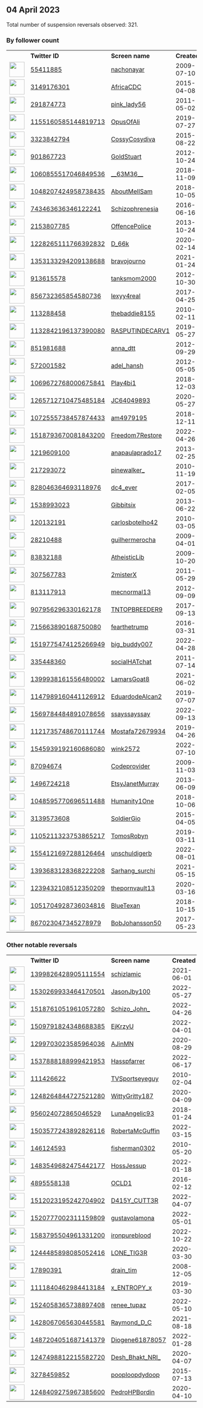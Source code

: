 
## 04 April 2023
Total number of suspension reversals observed: 321.

### By follower count
<table><tr><th></th><th align="left">Twitter ID</th><th align="left">Screen name</th>
<th align="left">Created</th><th align="left">Status</th><th align="left">Suspended</th><th align="left">Followers</th>
<tr><td><a href="https://pbs.twimg.com/profile_images/1628822607909859328/U9pMjMwo_normal.jpg"><img src="https://pbs.twimg.com/profile_images/1628822607909859328/U9pMjMwo_normal.jpg" width="40px" height="40px" align="center"/></a></td><td><a href="https://twitter.com/intent/user?user_id=55411885">55411885</a></td><td><a href="https://twitter.com/nachonayar">nachonayar</a></td><td>2009-07-10</td><td align="center"></td><td>2023-03-01</td><td>506286</td></tr>
<tr><td><a href="https://pbs.twimg.com/profile_images/732141942360965120/b71U6Xcn_normal.jpg"><img src="https://pbs.twimg.com/profile_images/732141942360965120/b71U6Xcn_normal.jpg" width="40px" height="40px" align="center"/></a></td><td><a href="https://twitter.com/intent/user?user_id=3149176301">3149176301</a></td><td><a href="https://twitter.com/AfricaCDC">AfricaCDC</a></td><td>2015-04-08</td><td align="center"></td><td>2023-03-28</td><td>148341</td></tr>
<tr><td><a href="https://pbs.twimg.com/profile_images/1666834910785724418/pLW76bGA_normal.jpg"><img src="https://pbs.twimg.com/profile_images/1666834910785724418/pLW76bGA_normal.jpg" width="40px" height="40px" align="center"/></a></td><td><a href="https://twitter.com/intent/user?user_id=291874773">291874773</a></td><td><a href="https://twitter.com/pink_lady56">pink_lady56</a></td><td>2011-05-02</td><td align="center"></td><td>2022-12-08</td><td>46307</td></tr>
<tr><td><a href="https://pbs.twimg.com/profile_images/1439192444667666432/-uEUfllp_normal.jpg"><img src="https://pbs.twimg.com/profile_images/1439192444667666432/-uEUfllp_normal.jpg" width="40px" height="40px" align="center"/></a></td><td><a href="https://twitter.com/intent/user?user_id=1155160585144819713">1155160585144819713</a></td><td><a href="https://twitter.com/OpusOfAli">OpusOfAli</a></td><td>2019-07-27</td><td align="center"></td><td>2022-05-13</td><td>32570</td></tr>
<tr><td><a href="https://pbs.twimg.com/profile_images/1654852153410764802/9a47Kr_5_normal.jpg"><img src="https://pbs.twimg.com/profile_images/1654852153410764802/9a47Kr_5_normal.jpg" width="40px" height="40px" align="center"/></a></td><td><a href="https://twitter.com/intent/user?user_id=3323842794">3323842794</a></td><td><a href="https://twitter.com/CossyCosydiva">CossyCosydiva</a></td><td>2015-08-22</td><td align="center"></td><td>2023-03-24</td><td>16854</td></tr>
<tr><td><a href="https://pbs.twimg.com/profile_images/936392715134173184/bP_s6Y2O_normal.jpg"><img src="https://pbs.twimg.com/profile_images/936392715134173184/bP_s6Y2O_normal.jpg" width="40px" height="40px" align="center"/></a></td><td><a href="https://twitter.com/intent/user?user_id=901867723">901867723</a></td><td><a href="https://twitter.com/GoldStuart">GoldStuart</a></td><td>2012-10-24</td><td align="center"></td><td></td><td>15904</td></tr>
<tr><td><a href="https://pbs.twimg.com/profile_images/1534613225181954050/vdgYcHNs_normal.jpg"><img src="https://pbs.twimg.com/profile_images/1534613225181954050/vdgYcHNs_normal.jpg" width="40px" height="40px" align="center"/></a></td><td><a href="https://twitter.com/intent/user?user_id=1060855517046849536">1060855517046849536</a></td><td><a href="https://twitter.com/__63M36__">__63M36__</a></td><td>2018-11-09</td><td align="center"></td><td>2022-07-14</td><td>9144</td></tr>
<tr><td><a href="https://pbs.twimg.com/profile_images/1516165633360240643/m1FN4RVq_normal.jpg"><img src="https://pbs.twimg.com/profile_images/1516165633360240643/m1FN4RVq_normal.jpg" width="40px" height="40px" align="center"/></a></td><td><a href="https://twitter.com/intent/user?user_id=1048207424958738435">1048207424958738435</a></td><td><a href="https://twitter.com/AboutMellSam">AboutMellSam</a></td><td>2018-10-05</td><td align="center"></td><td>2022-08-27</td><td>8967</td></tr>
<tr><td><a href="https://pbs.twimg.com/profile_images/1664173478738804736/8JfP5cve_normal.jpg"><img src="https://pbs.twimg.com/profile_images/1664173478738804736/8JfP5cve_normal.jpg" width="40px" height="40px" align="center"/></a></td><td><a href="https://twitter.com/intent/user?user_id=743463636346122241">743463636346122241</a></td><td><a href="https://twitter.com/Schizophrenesia">Schizophrenesia</a></td><td>2016-06-16</td><td align="center">🚫</td><td>2023-03-22</td><td>8556</td></tr>
<tr><td><a href="https://pbs.twimg.com/profile_images/1644394877159866380/KhRqcuky_normal.jpg"><img src="https://pbs.twimg.com/profile_images/1644394877159866380/KhRqcuky_normal.jpg" width="40px" height="40px" align="center"/></a></td><td><a href="https://twitter.com/intent/user?user_id=2153807785">2153807785</a></td><td><a href="https://twitter.com/OffencePolice">OffencePolice</a></td><td>2013-10-24</td><td align="center"></td><td></td><td>7114</td></tr>
<tr><td><a href="https://pbs.twimg.com/profile_images/1656787396942241793/jFCrSGAf_normal.jpg"><img src="https://pbs.twimg.com/profile_images/1656787396942241793/jFCrSGAf_normal.jpg" width="40px" height="40px" align="center"/></a></td><td><a href="https://twitter.com/intent/user?user_id=1228265111766392832">1228265111766392832</a></td><td><a href="https://twitter.com/D_66k">D_66k</a></td><td>2020-02-14</td><td align="center"></td><td>2023-03-30</td><td>6706</td></tr>
<tr><td><a href="https://pbs.twimg.com/profile_images/1651340760732651521/bJCzi9WL_normal.jpg"><img src="https://pbs.twimg.com/profile_images/1651340760732651521/bJCzi9WL_normal.jpg" width="40px" height="40px" align="center"/></a></td><td><a href="https://twitter.com/intent/user?user_id=1353133294209138688">1353133294209138688</a></td><td><a href="https://twitter.com/bravojourno">bravojourno</a></td><td>2021-01-24</td><td align="center"></td><td></td><td>6677</td></tr>
<tr><td><a href="https://pbs.twimg.com/profile_images/1295449550535221248/vqMCkCAp_normal.jpg"><img src="https://pbs.twimg.com/profile_images/1295449550535221248/vqMCkCAp_normal.jpg" width="40px" height="40px" align="center"/></a></td><td><a href="https://twitter.com/intent/user?user_id=913615578">913615578</a></td><td><a href="https://twitter.com/tanksmom2000">tanksmom2000</a></td><td>2012-10-30</td><td align="center"></td><td></td><td>5221</td></tr>
<tr><td><a href="https://pbs.twimg.com/profile_images/1649702923268390914/mVhQseb8_normal.jpg"><img src="https://pbs.twimg.com/profile_images/1649702923268390914/mVhQseb8_normal.jpg" width="40px" height="40px" align="center"/></a></td><td><a href="https://twitter.com/intent/user?user_id=856732365854580736">856732365854580736</a></td><td><a href="https://twitter.com/lexyy4real">lexyy4real</a></td><td>2017-04-25</td><td align="center"></td><td>2022-09-14</td><td>5144</td></tr>
<tr><td><a href="https://pbs.twimg.com/profile_images/1642750199788445701/uVfm42MM_normal.jpg"><img src="https://pbs.twimg.com/profile_images/1642750199788445701/uVfm42MM_normal.jpg" width="40px" height="40px" align="center"/></a></td><td><a href="https://twitter.com/intent/user?user_id=113288458">113288458</a></td><td><a href="https://twitter.com/thebaddie8155">thebaddie8155</a></td><td>2010-02-11</td><td align="center"></td><td>2022-04-24</td><td>4910</td></tr>
<tr><td><a href="https://pbs.twimg.com/profile_images/1516481497900986373/24n9eIuA_normal.jpg"><img src="https://pbs.twimg.com/profile_images/1516481497900986373/24n9eIuA_normal.jpg" width="40px" height="40px" align="center"/></a></td><td><a href="https://twitter.com/intent/user?user_id=1132842196137390080">1132842196137390080</a></td><td><a href="https://twitter.com/RASPUTINDECARV1">RASPUTINDECARV1</a></td><td>2019-05-27</td><td align="center"></td><td>2022-05-10</td><td>4882</td></tr>
<tr><td><a href="https://pbs.twimg.com/profile_images/1656165230345347072/H_0wcu9E_normal.jpg"><img src="https://pbs.twimg.com/profile_images/1656165230345347072/H_0wcu9E_normal.jpg" width="40px" height="40px" align="center"/></a></td><td><a href="https://twitter.com/intent/user?user_id=851981688">851981688</a></td><td><a href="https://twitter.com/anna_dtt">anna_dtt</a></td><td>2012-09-29</td><td align="center"></td><td>2023-03-27</td><td>4633</td></tr>
<tr><td><a href="https://pbs.twimg.com/profile_images/1213497707412819974/KkSgx1ot_normal.jpg"><img src="https://pbs.twimg.com/profile_images/1213497707412819974/KkSgx1ot_normal.jpg" width="40px" height="40px" align="center"/></a></td><td><a href="https://twitter.com/intent/user?user_id=572001582">572001582</a></td><td><a href="https://twitter.com/adel_hansh">adel_hansh</a></td><td>2012-05-05</td><td align="center"></td><td>2022-08-18</td><td>4509</td></tr>
<tr><td><a href="https://pbs.twimg.com/profile_images/1069688168541241344/Nmp5RKLy_normal.jpg"><img src="https://pbs.twimg.com/profile_images/1069688168541241344/Nmp5RKLy_normal.jpg" width="40px" height="40px" align="center"/></a></td><td><a href="https://twitter.com/intent/user?user_id=1069672768000675841">1069672768000675841</a></td><td><a href="https://twitter.com/Play4bi1">Play4bi1</a></td><td>2018-12-03</td><td align="center"></td><td>2023-02-13</td><td>4416</td></tr>
<tr><td><a href="https://pbs.twimg.com/profile_images/1529203582960115719/mV1AL7w7_normal.jpg"><img src="https://pbs.twimg.com/profile_images/1529203582960115719/mV1AL7w7_normal.jpg" width="40px" height="40px" align="center"/></a></td><td><a href="https://twitter.com/intent/user?user_id=1265712710475485184">1265712710475485184</a></td><td><a href="https://twitter.com/JC64049893">JC64049893</a></td><td>2020-05-27</td><td align="center"></td><td>2022-06-01</td><td>3813</td></tr>
<tr><td><a href="https://pbs.twimg.com/profile_images/1653495366619222041/1BMeArjt_normal.jpg"><img src="https://pbs.twimg.com/profile_images/1653495366619222041/1BMeArjt_normal.jpg" width="40px" height="40px" align="center"/></a></td><td><a href="https://twitter.com/intent/user?user_id=1072555738457874433">1072555738457874433</a></td><td><a href="https://twitter.com/am4979195">am4979195</a></td><td>2018-12-11</td><td align="center">🚫</td><td>2022-11-20</td><td>3661</td></tr>
<tr><td><a href="https://pbs.twimg.com/profile_images/1643232807550955520/mN82ztLn_normal.jpg"><img src="https://pbs.twimg.com/profile_images/1643232807550955520/mN82ztLn_normal.jpg" width="40px" height="40px" align="center"/></a></td><td><a href="https://twitter.com/intent/user?user_id=1518793670081843200">1518793670081843200</a></td><td><a href="https://twitter.com/Freedom7Restore">Freedom7Restore</a></td><td>2022-04-26</td><td align="center"></td><td>2022-09-23</td><td>3303</td></tr>
<tr><td><a href="https://pbs.twimg.com/profile_images/3312041900/9275e7df401f08bbeef3444dfb9ef880_normal.jpeg"><img src="https://pbs.twimg.com/profile_images/3312041900/9275e7df401f08bbeef3444dfb9ef880_normal.jpeg" width="40px" height="40px" align="center"/></a></td><td><a href="https://twitter.com/intent/user?user_id=1219609100">1219609100</a></td><td><a href="https://twitter.com/anapaulaprado17">anapaulaprado17</a></td><td>2013-02-25</td><td align="center"></td><td>2022-05-25</td><td>3255</td></tr>
<tr><td><a href="https://pbs.twimg.com/profile_images/1586838203323097088/WtDCc2lE_normal.jpg"><img src="https://pbs.twimg.com/profile_images/1586838203323097088/WtDCc2lE_normal.jpg" width="40px" height="40px" align="center"/></a></td><td><a href="https://twitter.com/intent/user?user_id=217293072">217293072</a></td><td><a href="https://twitter.com/pinewalker_">pinewalker_</a></td><td>2010-11-19</td><td align="center">🚫</td><td>2023-03-20</td><td>3077</td></tr>
<tr><td><a href="https://pbs.twimg.com/profile_images/1468708643398983684/jIw21OkA_normal.jpg"><img src="https://pbs.twimg.com/profile_images/1468708643398983684/jIw21OkA_normal.jpg" width="40px" height="40px" align="center"/></a></td><td><a href="https://twitter.com/intent/user?user_id=828046364693118976">828046364693118976</a></td><td><a href="https://twitter.com/dc4_ever">dc4_ever</a></td><td>2017-02-05</td><td align="center"></td><td>2023-02-10</td><td>2592</td></tr>
<tr><td><a href="https://pbs.twimg.com/profile_images/1644378303200129024/0orSZlV3_normal.jpg"><img src="https://pbs.twimg.com/profile_images/1644378303200129024/0orSZlV3_normal.jpg" width="40px" height="40px" align="center"/></a></td><td><a href="https://twitter.com/intent/user?user_id=1538993023">1538993023</a></td><td><a href="https://twitter.com/Gibbitsix">Gibbitsix</a></td><td>2013-06-22</td><td align="center"></td><td>2022-07-21</td><td>2529</td></tr>
<tr><td><a href="https://pbs.twimg.com/profile_images/1645529473352183808/fstinjB3_normal.jpg"><img src="https://pbs.twimg.com/profile_images/1645529473352183808/fstinjB3_normal.jpg" width="40px" height="40px" align="center"/></a></td><td><a href="https://twitter.com/intent/user?user_id=120132191">120132191</a></td><td><a href="https://twitter.com/carlosbotelho42">carlosbotelho42</a></td><td>2010-03-05</td><td align="center"></td><td>2022-12-01</td><td>2528</td></tr>
<tr><td><a href="https://pbs.twimg.com/profile_images/1644123782976512009/ywnhIoqo_normal.jpg"><img src="https://pbs.twimg.com/profile_images/1644123782976512009/ywnhIoqo_normal.jpg" width="40px" height="40px" align="center"/></a></td><td><a href="https://twitter.com/intent/user?user_id=28210488">28210488</a></td><td><a href="https://twitter.com/guilhermerocha">guilhermerocha</a></td><td>2009-04-01</td><td align="center"></td><td>2022-11-19</td><td>2511</td></tr>
<tr><td><a href="https://pbs.twimg.com/profile_images/1653708214796468230/bvbKlFDa_normal.jpg"><img src="https://pbs.twimg.com/profile_images/1653708214796468230/bvbKlFDa_normal.jpg" width="40px" height="40px" align="center"/></a></td><td><a href="https://twitter.com/intent/user?user_id=83832188">83832188</a></td><td><a href="https://twitter.com/AtheisticLib">AtheisticLib</a></td><td>2009-10-20</td><td align="center"></td><td></td><td>2509</td></tr>
<tr><td><a href="https://pbs.twimg.com/profile_images/1533323983193526272/KkjjKcYo_normal.jpg"><img src="https://pbs.twimg.com/profile_images/1533323983193526272/KkjjKcYo_normal.jpg" width="40px" height="40px" align="center"/></a></td><td><a href="https://twitter.com/intent/user?user_id=307567783">307567783</a></td><td><a href="https://twitter.com/2misterX">2misterX</a></td><td>2011-05-29</td><td align="center"></td><td>2023-02-02</td><td>2497</td></tr>
<tr><td><a href="https://pbs.twimg.com/profile_images/1643015712955330561/qclwNQru_normal.jpg"><img src="https://pbs.twimg.com/profile_images/1643015712955330561/qclwNQru_normal.jpg" width="40px" height="40px" align="center"/></a></td><td><a href="https://twitter.com/intent/user?user_id=813117913">813117913</a></td><td><a href="https://twitter.com/mecnormal13">mecnormal13</a></td><td>2012-09-09</td><td align="center">🔒</td><td></td><td>2063</td></tr>
<tr><td><a href="https://pbs.twimg.com/profile_images/1640889671650557954/3ws4R6aU_normal.jpg"><img src="https://pbs.twimg.com/profile_images/1640889671650557954/3ws4R6aU_normal.jpg" width="40px" height="40px" align="center"/></a></td><td><a href="https://twitter.com/intent/user?user_id=907956296330162178">907956296330162178</a></td><td><a href="https://twitter.com/TNTOPBREEDER9">TNTOPBREEDER9</a></td><td>2017-09-13</td><td align="center">🚫</td><td>2023-03-09</td><td>2063</td></tr>
<tr><td><a href="https://pbs.twimg.com/profile_images/1302972330419908609/VeUGooU2_normal.jpg"><img src="https://pbs.twimg.com/profile_images/1302972330419908609/VeUGooU2_normal.jpg" width="40px" height="40px" align="center"/></a></td><td><a href="https://twitter.com/intent/user?user_id=715663890168750080">715663890168750080</a></td><td><a href="https://twitter.com/fearthetrump">fearthetrump</a></td><td>2016-03-31</td><td align="center"></td><td>2022-11-01</td><td>2050</td></tr>
<tr><td><a href="https://pbs.twimg.com/profile_images/1532492903960006689/zaqDT0SA_normal.jpg"><img src="https://pbs.twimg.com/profile_images/1532492903960006689/zaqDT0SA_normal.jpg" width="40px" height="40px" align="center"/></a></td><td><a href="https://twitter.com/intent/user?user_id=1519775474125266949">1519775474125266949</a></td><td><a href="https://twitter.com/big_buddy007">big_buddy007</a></td><td>2022-04-28</td><td align="center"></td><td>2022-11-12</td><td>1954</td></tr>
<tr><td><a href="https://pbs.twimg.com/profile_images/1375135011645624320/OjC-Pq1r_normal.jpg"><img src="https://pbs.twimg.com/profile_images/1375135011645624320/OjC-Pq1r_normal.jpg" width="40px" height="40px" align="center"/></a></td><td><a href="https://twitter.com/intent/user?user_id=335448360">335448360</a></td><td><a href="https://twitter.com/socialHATchat">socialHATchat</a></td><td>2011-07-14</td><td align="center"></td><td></td><td>1939</td></tr>
<tr><td><a href="https://pbs.twimg.com/profile_images/1664721489671737345/E0M5-w5U_normal.jpg"><img src="https://pbs.twimg.com/profile_images/1664721489671737345/E0M5-w5U_normal.jpg" width="40px" height="40px" align="center"/></a></td><td><a href="https://twitter.com/intent/user?user_id=1399938161556480002">1399938161556480002</a></td><td><a href="https://twitter.com/LamarsGoat8">LamarsGoat8</a></td><td>2021-06-02</td><td align="center"></td><td>2022-07-24</td><td>1937</td></tr>
<tr><td><a href="https://pbs.twimg.com/profile_images/1294286457939656705/DoGbNxhw_normal.jpg"><img src="https://pbs.twimg.com/profile_images/1294286457939656705/DoGbNxhw_normal.jpg" width="40px" height="40px" align="center"/></a></td><td><a href="https://twitter.com/intent/user?user_id=1147989160441126912">1147989160441126912</a></td><td><a href="https://twitter.com/EduardodeAlcan2">EduardodeAlcan2</a></td><td>2019-07-07</td><td align="center"></td><td>2022-09-03</td><td>1837</td></tr>
<tr><td><a href="https://pbs.twimg.com/profile_images/1654530870584422400/LzApVzFJ_normal.jpg"><img src="https://pbs.twimg.com/profile_images/1654530870584422400/LzApVzFJ_normal.jpg" width="40px" height="40px" align="center"/></a></td><td><a href="https://twitter.com/intent/user?user_id=1569784484891078656">1569784484891078656</a></td><td><a href="https://twitter.com/ssayssayssay">ssayssayssay</a></td><td>2022-09-13</td><td align="center"></td><td>2023-01-25</td><td>1789</td></tr>
<tr><td><a href="https://pbs.twimg.com/profile_images/1664281655782277124/xFpRZf82_normal.jpg"><img src="https://pbs.twimg.com/profile_images/1664281655782277124/xFpRZf82_normal.jpg" width="40px" height="40px" align="center"/></a></td><td><a href="https://twitter.com/intent/user?user_id=1121735748670111744">1121735748670111744</a></td><td><a href="https://twitter.com/Mostafa72679934">Mostafa72679934</a></td><td>2019-04-26</td><td align="center"></td><td>2023-03-09</td><td>1775</td></tr>
<tr><td><a href="https://pbs.twimg.com/profile_images/1545939872501960704/6kNkApXh_normal.jpg"><img src="https://pbs.twimg.com/profile_images/1545939872501960704/6kNkApXh_normal.jpg" width="40px" height="40px" align="center"/></a></td><td><a href="https://twitter.com/intent/user?user_id=1545939192160686080">1545939192160686080</a></td><td><a href="https://twitter.com/wink2572">wink2572</a></td><td>2022-07-10</td><td align="center"></td><td>2022-09-26</td><td>1709</td></tr>
<tr><td><a href="https://pbs.twimg.com/profile_images/1487240226951303173/vzbUzgpk_normal.jpg"><img src="https://pbs.twimg.com/profile_images/1487240226951303173/vzbUzgpk_normal.jpg" width="40px" height="40px" align="center"/></a></td><td><a href="https://twitter.com/intent/user?user_id=87094674">87094674</a></td><td><a href="https://twitter.com/Codeprovider">Codeprovider</a></td><td>2009-11-03</td><td align="center"></td><td>2022-10-01</td><td>1690</td></tr>
<tr><td><a href="https://pbs.twimg.com/profile_images/1397039462589345798/nl4OqO2W_normal.jpg"><img src="https://pbs.twimg.com/profile_images/1397039462589345798/nl4OqO2W_normal.jpg" width="40px" height="40px" align="center"/></a></td><td><a href="https://twitter.com/intent/user?user_id=1496724218">1496724218</a></td><td><a href="https://twitter.com/EtsyJanetMurray">EtsyJanetMurray</a></td><td>2013-06-09</td><td align="center"></td><td>2023-03-30</td><td>1594</td></tr>
<tr><td><a href="https://pbs.twimg.com/profile_images/1658822329156227074/gQAvwPUg_normal.jpg"><img src="https://pbs.twimg.com/profile_images/1658822329156227074/gQAvwPUg_normal.jpg" width="40px" height="40px" align="center"/></a></td><td><a href="https://twitter.com/intent/user?user_id=1048595770696511488">1048595770696511488</a></td><td><a href="https://twitter.com/Humanity1One">Humanity1One</a></td><td>2018-10-06</td><td align="center"></td><td>2022-08-13</td><td>1568</td></tr>
<tr><td><a href="https://pbs.twimg.com/profile_images/1642884412328099843/_xp7xFAS_normal.jpg"><img src="https://pbs.twimg.com/profile_images/1642884412328099843/_xp7xFAS_normal.jpg" width="40px" height="40px" align="center"/></a></td><td><a href="https://twitter.com/intent/user?user_id=3139573608">3139573608</a></td><td><a href="https://twitter.com/SoldierGio">SoldierGio</a></td><td>2015-04-05</td><td align="center"></td><td>2022-02-13</td><td>1463</td></tr>
<tr><td><a href="https://pbs.twimg.com/profile_images/1592301375270146049/S9L390qb_normal.jpg"><img src="https://pbs.twimg.com/profile_images/1592301375270146049/S9L390qb_normal.jpg" width="40px" height="40px" align="center"/></a></td><td><a href="https://twitter.com/intent/user?user_id=1105211323753865217">1105211323753865217</a></td><td><a href="https://twitter.com/TomosRobyn">TomosRobyn</a></td><td>2019-03-11</td><td align="center"></td><td>2022-12-01</td><td>1451</td></tr>
<tr><td><a href="https://pbs.twimg.com/profile_images/1662933058125791233/2SSZi3WT_normal.jpg"><img src="https://pbs.twimg.com/profile_images/1662933058125791233/2SSZi3WT_normal.jpg" width="40px" height="40px" align="center"/></a></td><td><a href="https://twitter.com/intent/user?user_id=1554121697288126464">1554121697288126464</a></td><td><a href="https://twitter.com/unschuldigerb">unschuldigerb</a></td><td>2022-08-01</td><td align="center"></td><td>2022-10-19</td><td>1450</td></tr>
<tr><td><a href="https://pbs.twimg.com/profile_images/1437056878693998601/7w_8M9LA_normal.jpg"><img src="https://pbs.twimg.com/profile_images/1437056878693998601/7w_8M9LA_normal.jpg" width="40px" height="40px" align="center"/></a></td><td><a href="https://twitter.com/intent/user?user_id=1393683128368222208">1393683128368222208</a></td><td><a href="https://twitter.com/Sarhang_surchi">Sarhang_surchi</a></td><td>2021-05-15</td><td align="center"></td><td>2023-01-22</td><td>1449</td></tr>
<tr><td><a href="https://pbs.twimg.com/profile_images/1239432314758799365/0gyp2EoV_normal.jpg"><img src="https://pbs.twimg.com/profile_images/1239432314758799365/0gyp2EoV_normal.jpg" width="40px" height="40px" align="center"/></a></td><td><a href="https://twitter.com/intent/user?user_id=1239432108512350209">1239432108512350209</a></td><td><a href="https://twitter.com/thepornvault13">thepornvault13</a></td><td>2020-03-16</td><td align="center"></td><td>2023-02-02</td><td>1432</td></tr>
<tr><td><a href="https://pbs.twimg.com/profile_images/1515363731991056392/lypb_KDR_normal.jpg"><img src="https://pbs.twimg.com/profile_images/1515363731991056392/lypb_KDR_normal.jpg" width="40px" height="40px" align="center"/></a></td><td><a href="https://twitter.com/intent/user?user_id=1051704928736034816">1051704928736034816</a></td><td><a href="https://twitter.com/BlueTexan">BlueTexan</a></td><td>2018-10-15</td><td align="center"></td><td>2022-09-21</td><td>1427</td></tr>
<tr><td><a href="https://pbs.twimg.com/profile_images/867032468125360128/7cZSenj9_normal.jpg"><img src="https://pbs.twimg.com/profile_images/867032468125360128/7cZSenj9_normal.jpg" width="40px" height="40px" align="center"/></a></td><td><a href="https://twitter.com/intent/user?user_id=867023047345278979">867023047345278979</a></td><td><a href="https://twitter.com/BobJohansson50">BobJohansson50</a></td><td>2017-05-23</td><td align="center"></td><td>2023-02-12</td><td>1413</td></tr>
</table>

### Other notable reversals
<table><tr><th></th><th align="left">Twitter ID</th><th align="left">Screen name</th>
<th align="left">Created</th><th align="left">Status</th><th align="left">Suspended</th><th align="left">Followers</th>
<tr><td><a href="https://pbs.twimg.com/profile_images/1653871317995646976/qECrfIY-_normal.jpg"><img src="https://pbs.twimg.com/profile_images/1653871317995646976/qECrfIY-_normal.jpg" width="40px" height="40px" align="center"/></a></td><td><a href="https://twitter.com/intent/user?user_id=1399826428905111554">1399826428905111554</a></td><td><a href="https://twitter.com/schizlamic">schizlamic</a></td><td>2021-06-01</td><td align="center"></td><td>2023-01-01</td><td>390</td></tr>
<tr><td><a href="https://pbs.twimg.com/profile_images/1658441225534423041/UBO2rNaV_normal.jpg"><img src="https://pbs.twimg.com/profile_images/1658441225534423041/UBO2rNaV_normal.jpg" width="40px" height="40px" align="center"/></a></td><td><a href="https://twitter.com/intent/user?user_id=1530269933464170501">1530269933464170501</a></td><td><a href="https://twitter.com/JasonJby100">JasonJby100</a></td><td>2022-05-27</td><td align="center"></td><td>2022-12-13</td><td>1087</td></tr>
<tr><td><a href="https://pbs.twimg.com/profile_images/1545265497498869761/RwpTo2j4_normal.jpg"><img src="https://pbs.twimg.com/profile_images/1545265497498869761/RwpTo2j4_normal.jpg" width="40px" height="40px" align="center"/></a></td><td><a href="https://twitter.com/intent/user?user_id=1518761051961057280">1518761051961057280</a></td><td><a href="https://twitter.com/Schizo_John_">Schizo_John_</a></td><td>2022-04-26</td><td align="center"></td><td>2022-11-07</td><td>169</td></tr>
<tr><td><a href="https://pbs.twimg.com/profile_images/1509809788980449282/uGlrNG4e_normal.jpg"><img src="https://pbs.twimg.com/profile_images/1509809788980449282/uGlrNG4e_normal.jpg" width="40px" height="40px" align="center"/></a></td><td><a href="https://twitter.com/intent/user?user_id=1509791824348688385">1509791824348688385</a></td><td><a href="https://twitter.com/EjKrzyU">EjKrzyU</a></td><td>2022-04-01</td><td align="center"></td><td>2023-04-01</td><td>149</td></tr>
<tr><td><a href="https://pbs.twimg.com/profile_images/1589806206192844802/NKIDNO_T_normal.jpg"><img src="https://pbs.twimg.com/profile_images/1589806206192844802/NKIDNO_T_normal.jpg" width="40px" height="40px" align="center"/></a></td><td><a href="https://twitter.com/intent/user?user_id=1299703023585964036">1299703023585964036</a></td><td><a href="https://twitter.com/AJinMN">AJinMN</a></td><td>2020-08-29</td><td align="center"></td><td>2022-11-30</td><td>144</td></tr>
<tr><td><a href="https://pbs.twimg.com/profile_images/1662190638589198378/wUUC-Cc2_normal.jpg"><img src="https://pbs.twimg.com/profile_images/1662190638589198378/wUUC-Cc2_normal.jpg" width="40px" height="40px" align="center"/></a></td><td><a href="https://twitter.com/intent/user?user_id=1537888188999421953">1537888188999421953</a></td><td><a href="https://twitter.com/Hasspfarrer">Hasspfarrer</a></td><td>2022-06-17</td><td align="center"></td><td>2022-12-23</td><td>1166</td></tr>
<tr><td><a href="https://pbs.twimg.com/profile_images/1523937454/metoo_normal.jpg"><img src="https://pbs.twimg.com/profile_images/1523937454/metoo_normal.jpg" width="40px" height="40px" align="center"/></a></td><td><a href="https://twitter.com/intent/user?user_id=111426622">111426622</a></td><td><a href="https://twitter.com/TVSportseyeguy">TVSportseyeguy</a></td><td>2010-02-04</td><td align="center"></td><td>2023-03-25</td><td>434</td></tr>
<tr><td><a href="https://pbs.twimg.com/profile_images/1376783307182989312/kCYhjBwE_normal.jpg"><img src="https://pbs.twimg.com/profile_images/1376783307182989312/kCYhjBwE_normal.jpg" width="40px" height="40px" align="center"/></a></td><td><a href="https://twitter.com/intent/user?user_id=1248264844727521280">1248264844727521280</a></td><td><a href="https://twitter.com/WittyGritty187">WittyGritty187</a></td><td>2020-04-09</td><td align="center"></td><td>2023-03-26</td><td>18</td></tr>
<tr><td><a href="https://pbs.twimg.com/profile_images/1302520568483323911/9RswS6xa_normal.jpg"><img src="https://pbs.twimg.com/profile_images/1302520568483323911/9RswS6xa_normal.jpg" width="40px" height="40px" align="center"/></a></td><td><a href="https://twitter.com/intent/user?user_id=956024072865046529">956024072865046529</a></td><td><a href="https://twitter.com/LunaAngelic93">LunaAngelic93</a></td><td>2018-01-24</td><td align="center"></td><td>2022-10-05</td><td>167</td></tr>
<tr><td><a href="https://pbs.twimg.com/profile_images/1503577440416849922/Yvx3sMOI_normal.jpg"><img src="https://pbs.twimg.com/profile_images/1503577440416849922/Yvx3sMOI_normal.jpg" width="40px" height="40px" align="center"/></a></td><td><a href="https://twitter.com/intent/user?user_id=1503577243892826116">1503577243892826116</a></td><td><a href="https://twitter.com/RobertaMcGuffin">RobertaMcGuffin</a></td><td>2022-03-15</td><td align="center"></td><td>2022-12-17</td><td>101</td></tr>
<tr><td><a href="https://pbs.twimg.com/profile_images/1642908227741294593/DtCAJhTG_normal.jpg"><img src="https://pbs.twimg.com/profile_images/1642908227741294593/DtCAJhTG_normal.jpg" width="40px" height="40px" align="center"/></a></td><td><a href="https://twitter.com/intent/user?user_id=146124593">146124593</a></td><td><a href="https://twitter.com/fisherman0302">fisherman0302</a></td><td>2010-05-20</td><td align="center"></td><td>2023-03-17</td><td>170</td></tr>
<tr><td><a href="https://pbs.twimg.com/profile_images/1483549752960725001/NWT0GtNn_normal.png"><img src="https://pbs.twimg.com/profile_images/1483549752960725001/NWT0GtNn_normal.png" width="40px" height="40px" align="center"/></a></td><td><a href="https://twitter.com/intent/user?user_id=1483549682475442177">1483549682475442177</a></td><td><a href="https://twitter.com/HossJessup">HossJessup</a></td><td>2022-01-18</td><td align="center"></td><td>2022-12-18</td><td>52</td></tr>
<tr><td><a href="https://pbs.twimg.com/profile_images/1249971557721464834/X62seY4A_normal.jpg"><img src="https://pbs.twimg.com/profile_images/1249971557721464834/X62seY4A_normal.jpg" width="40px" height="40px" align="center"/></a></td><td><a href="https://twitter.com/intent/user?user_id=4895558138">4895558138</a></td><td><a href="https://twitter.com/OCLD1">OCLD1</a></td><td>2016-02-12</td><td align="center"></td><td>2022-08-03</td><td>963</td></tr>
<tr><td><a href="https://pbs.twimg.com/profile_images/1616709670499934209/q0AD8vf7_normal.jpg"><img src="https://pbs.twimg.com/profile_images/1616709670499934209/q0AD8vf7_normal.jpg" width="40px" height="40px" align="center"/></a></td><td><a href="https://twitter.com/intent/user?user_id=1512023195242704902">1512023195242704902</a></td><td><a href="https://twitter.com/D415Y_CUTT3R">D415Y_CUTT3R</a></td><td>2022-04-07</td><td align="center"></td><td>2023-03-10</td><td>97</td></tr>
<tr><td><a href="https://pbs.twimg.com/profile_images/1609963330092863489/Xlht-6md_normal.jpg"><img src="https://pbs.twimg.com/profile_images/1609963330092863489/Xlht-6md_normal.jpg" width="40px" height="40px" align="center"/></a></td><td><a href="https://twitter.com/intent/user?user_id=1520777002311159809">1520777002311159809</a></td><td><a href="https://twitter.com/gustavolamona">gustavolamona</a></td><td>2022-05-01</td><td align="center"></td><td>2023-03-22</td><td>117</td></tr>
<tr><td><a href="https://pbs.twimg.com/profile_images/1583795756036915202/iEsjO1N6_normal.jpg"><img src="https://pbs.twimg.com/profile_images/1583795756036915202/iEsjO1N6_normal.jpg" width="40px" height="40px" align="center"/></a></td><td><a href="https://twitter.com/intent/user?user_id=1583795504961331200">1583795504961331200</a></td><td><a href="https://twitter.com/ironpureblood">ironpureblood</a></td><td>2022-10-22</td><td align="center"></td><td>2022-12-27</td><td>57</td></tr>
<tr><td><a href="https://abs.twimg.com/sticky/default_profile_images/default_profile_normal.png"><img src="https://abs.twimg.com/sticky/default_profile_images/default_profile_normal.png" width="40px" height="40px" align="center"/></a></td><td><a href="https://twitter.com/intent/user?user_id=1244485898085052416">1244485898085052416</a></td><td><a href="https://twitter.com/LONE_TIG3R">LONE_TIG3R</a></td><td>2020-03-30</td><td align="center"></td><td>2022-06-12</td><td>41</td></tr>
<tr><td><a href="https://pbs.twimg.com/profile_images/1632175493163401218/c88rseKj_normal.jpg"><img src="https://pbs.twimg.com/profile_images/1632175493163401218/c88rseKj_normal.jpg" width="40px" height="40px" align="center"/></a></td><td><a href="https://twitter.com/intent/user?user_id=17890391">17890391</a></td><td><a href="https://twitter.com/drain_tim">drain_tim</a></td><td>2008-12-05</td><td align="center"></td><td>2023-03-19</td><td>101</td></tr>
<tr><td><a href="https://pbs.twimg.com/profile_images/1664570395805057024/0t3pPs2b_normal.png"><img src="https://pbs.twimg.com/profile_images/1664570395805057024/0t3pPs2b_normal.png" width="40px" height="40px" align="center"/></a></td><td><a href="https://twitter.com/intent/user?user_id=1111840462984413184">1111840462984413184</a></td><td><a href="https://twitter.com/x_ENTROPY_x">x_ENTROPY_x</a></td><td>2019-03-30</td><td align="center"></td><td>2023-03-27</td><td>2</td></tr>
<tr><td><a href="https://pbs.twimg.com/profile_images/1524058797240569857/7mND-o8m_normal.jpg"><img src="https://pbs.twimg.com/profile_images/1524058797240569857/7mND-o8m_normal.jpg" width="40px" height="40px" align="center"/></a></td><td><a href="https://twitter.com/intent/user?user_id=1524058365738897408">1524058365738897408</a></td><td><a href="https://twitter.com/renee_tupaz">renee_tupaz</a></td><td>2022-05-10</td><td align="center"></td><td>2022-10-31</td><td>59</td></tr>
<tr><td><a href="https://pbs.twimg.com/profile_images/1428067293569896454/IE-9cny7_normal.jpg"><img src="https://pbs.twimg.com/profile_images/1428067293569896454/IE-9cny7_normal.jpg" width="40px" height="40px" align="center"/></a></td><td><a href="https://twitter.com/intent/user?user_id=1428067065630445581">1428067065630445581</a></td><td><a href="https://twitter.com/Raymond_D_C">Raymond_D_C</a></td><td>2021-08-18</td><td align="center"></td><td>2023-01-26</td><td>59</td></tr>
<tr><td><a href="https://pbs.twimg.com/profile_images/1523693312619646983/Fe7asBx3_normal.jpg"><img src="https://pbs.twimg.com/profile_images/1523693312619646983/Fe7asBx3_normal.jpg" width="40px" height="40px" align="center"/></a></td><td><a href="https://twitter.com/intent/user?user_id=1487204051687141379">1487204051687141379</a></td><td><a href="https://twitter.com/Diogene61878057">Diogene61878057</a></td><td>2022-01-28</td><td align="center"></td><td>2022-12-28</td><td>21</td></tr>
<tr><td><a href="https://pbs.twimg.com/profile_images/1573749705040834560/lF8Iv8r0_normal.jpg"><img src="https://pbs.twimg.com/profile_images/1573749705040834560/lF8Iv8r0_normal.jpg" width="40px" height="40px" align="center"/></a></td><td><a href="https://twitter.com/intent/user?user_id=1247498812215582720">1247498812215582720</a></td><td><a href="https://twitter.com/Desh_Bhakt_NRI_">Desh_Bhakt_NRI_</a></td><td>2020-04-07</td><td align="center"></td><td>2023-03-02</td><td>642</td></tr>
<tr><td><a href="https://pbs.twimg.com/profile_images/1663302586198560768/BIDy6L1C_normal.jpg"><img src="https://pbs.twimg.com/profile_images/1663302586198560768/BIDy6L1C_normal.jpg" width="40px" height="40px" align="center"/></a></td><td><a href="https://twitter.com/intent/user?user_id=3278459852">3278459852</a></td><td><a href="https://twitter.com/pooploopdydoop">pooploopdydoop</a></td><td>2015-07-13</td><td align="center"></td><td>2022-12-10</td><td>236</td></tr>
<tr><td><a href="https://pbs.twimg.com/profile_images/1313303903421816832/9SGzAhqk_normal.jpg"><img src="https://pbs.twimg.com/profile_images/1313303903421816832/9SGzAhqk_normal.jpg" width="40px" height="40px" align="center"/></a></td><td><a href="https://twitter.com/intent/user?user_id=1248409275967385600">1248409275967385600</a></td><td><a href="https://twitter.com/PedroHPBordin">PedroHPBordin</a></td><td>2020-04-10</td><td align="center"></td><td>2023-01-10</td><td>7</td></tr>
</table>
